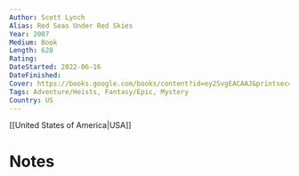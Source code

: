 ```yaml
---
Author: Scott Lynch
Alias: Red Seas Under Red Skies
Year: 2007
Medium: Book
Length: 628
Rating: 
DateStarted: 2022-06-16
DateFinished: 
Cover: https://books.google.com/books/content?id=ey2SvgEACAAJ&printsec=frontcover&img=1&zoom=1&source=gbs_api
Tags: Adventure/Heists, Fantasy/Epic, Mystery
Country: US
---
```

[[United States of America|USA]]
# Notes